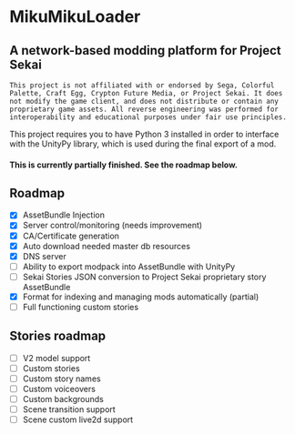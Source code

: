 # MikuMikuLoader
## A network-based modding platform for Project Sekai

`This project is not affiliated with or endorsed by Sega, Colorful Palette, Craft Egg, Crypton Future Media, or Project Sekai. It does not modify the game client, and does not distribute or contain any proprietary game assets. All reverse engineering was performed for interoperability and educational purposes under fair use principles.`

This project requires you to have Python 3 installed in order to interface with the UnityPy library, which is used during the final export of a mod.

#### This is currently partially finished. See the roadmap below.

## Roadmap
- [X] AssetBundle Injection
- [X] Server control/monitoring (needs improvement)
- [X] CA/Certificate generation
- [X] Auto download needed master db resources
- [X] DNS server 
- [ ] Ability to export modpack into AssetBundle with UnityPy
- [ ] Sekai Stories JSON conversion to Project Sekai proprietary story AssetBundle
- [X] Format for indexing and managing mods automatically (partial)
- [ ] Full functioning custom stories

## Stories roadmap
- [ ] V2 model support
- [ ] Custom stories
- [ ] Custom story names
- [ ] Custom voiceovers
- [ ] Custom backgrounds
- [ ] Scene transition support
- [ ] Scene custom live2d support